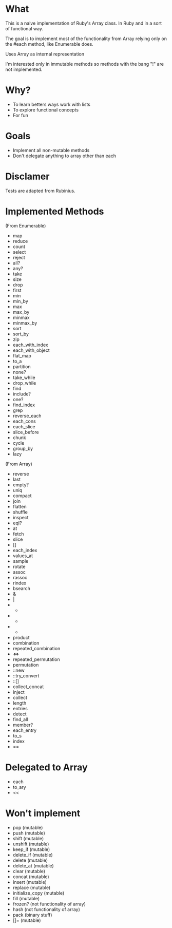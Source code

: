 # What

This is a naive implementation of Ruby's Array class. In Ruby and in a sort of functional way.

The goal is to implement most of the functionality from Array relying only on the #each method,
like Enumerable does.

Uses Array as internal representation

I'm interested only in immutable methods so methods with the bang "!" are not implemented.


# Why?

- To learn betters ways work with lists
- To explore functional concepts
- For fun


# Goals

- Implement all non-mutable methods
- Don't delegate anything to array other than each


# Disclamer

Tests are adapted from Rubinius.


# Implemented Methods

(From Enumerable)

- map
- reduce
- count
- select
- reject
- all?
- any?
- take
- size
- drop
- first
- min
- min_by
- max
- max_by
- minmax
- minmax_by
- sort
- sort_by
- zip
- each_with_index
- each_with_object
- flat_map
- to_a
- partition
- none?
- take_while
- drop_while
- find
- include?
- one?
- find_index
- grep
- reverse_each
- each_cons
- each_slice
- slice_before
- chunk
- cycle
- group_by
- lazy

(From Array)

- reverse
- last
- empty?
- uniq
- compact
- join
- flatten
- shuffle
- inspect
- eql?
- at
- fetch
- slice
- []
- each_index
- values_at
- sample
- rotate
- assoc
- rassoc
- rindex
- bsearch
- &
- |
- +
- -
- *
- product
- combination
- repeated_combination
- <=>
- repeated_permutation
- permutation
- ::new
- ::try_convert
- ::[]
- collect_concat
- inject
- collect
- length
- entries
- detect
- find_all
- member?
- each_entry
- to_s
- index
- ==

# Delegated to Array

- each
- to_ary
- <<


# Won't implement

- pop (mutable)
- push (mutable)
- shift (mutable)
- unshift (mutable)
- keep_if (mutable)
- delete_if (mutable)
- delete (mutable)
- delete_at (mutable)
- clear (mutable)
- concat (mutable)
- insert (mutable)
- replace (mutable)
- initialize_copy (mutable)
- fill (mutable)
- frozen? (not functionality of array)
- hash (not functionality of array)
- pack (binary stuff)
- []= (mutable)